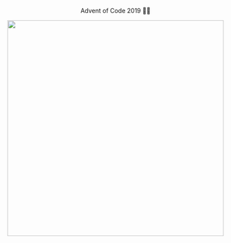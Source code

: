 <div align="center">
  <p>
    Advent of Code 2019 🎄🌟
  </p>

<img style="width: 500px;" class="gif" src="https://media.giphy.com/media/11EjiLDatd0syA/giphy.gif" >

</div>

  
